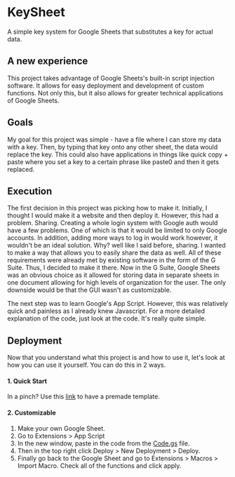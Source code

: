 # KeySheet
A simple key system for Google Sheets that substitutes a key for actual data.

## A new experience
This project takes advantage of Google Sheets's built-in script injection software. It allows for easy deployment and development of custom functions. Not only this, but it also allows for greater technical applications of Google Sheets.

## Goals
My goal for this project was simple - have a file where I can store my data with a key. Then, by typing that key onto any other sheet, the data would replace the key. This could also have applications in things like quick copy + paste where you set a key to a certain phrase like paste0 and then it gets replaced.

## Execution
The first decision in this project was picking how to make it. Initially, I thought I would make it a website and then deploy it. However, this had a problem. Sharing. Creating a whole login system with Google auth would have a few problems. One of which is that it would be limited to only Google accounts. In addition, adding more ways to log in would work however, it wouldn't be an ideal solution. Why? well like I said before, sharing. I wanted to make a way that allows you to easily share the data as well. All of these requirements were already met by existing software in the form of the G Suite. Thus, I decided to make it there. Now in the G Suite, Google Sheets was an obvious choice as it allowed for storing data in separate sheets in one document allowing for high levels of organization for the user. The only downside would be that the GUI wasn't as customizable.

The next step was to learn Google's App Script. However, this was relatively quick and painless as I already knew Javascript. For a more detailed explanation of the code, just look at the code. It's really quite simple.

## Deployment
Now that you understand what this project is and how to use it, let's look at how you can use it yourself. You can do this in 2 ways.
#### 1. Quick Start
In a pinch? Use this <a href="https://docs.google.com/spreadsheets/d/1SwWzEClx_t1zH9kFJz5oGhc4WAMTlD-jRWsjBCoVM-I/copy">link</a> to have a premade template.
#### 2. Customizable
1. Make your own Google Sheet.
2. Go to Extensions > App Script
3. In the new window, paste in the code from the <a href="https://github.com/Dodge100/KeySheet/blob/main/Code.gs">Code.gs</a> file.
4. Then in the top right click Deploy > New Deployment > Deploy.
5. Finally go back to the Google Sheet and go to Extensions > Macros > Import Macro. Check all of the functions and click apply.
